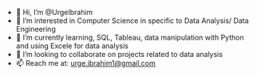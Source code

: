- 👋 Hi, I’m @UrgeIbrahim
- 👀 I’m interested in Computer Science in specific to Data Analysis/ Data Engineering
- 🌱 I’m currently learning, SQL, Tableau, data manipulation with Python and using Excele for data analysis
- 💞️ I’m looking to collaborate on projects related to data analysis
- 📫 Reach me at: urge.ibrahim1@gmail.com

<!---
UrgeIbrahim/UrgeIbrahim is a ✨ special ✨ repository because its `README.md` (this file) appears on your GitHub profile.
You can click the Preview link to take a look at your changes.
--->
